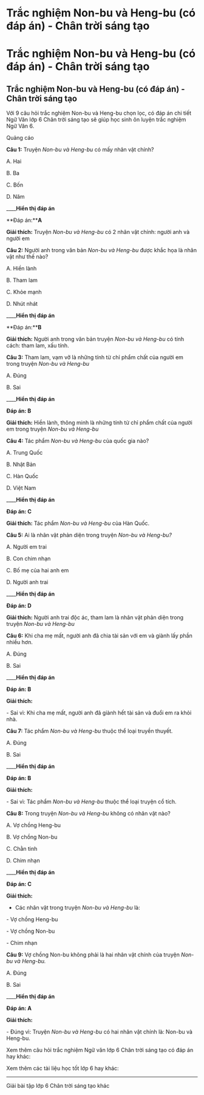 # Trắc nghiệm Non-bu và Heng-bu (có đáp án) - Chân trời sáng tạo

# Trắc nghiệm Non-bu và Heng-bu (có đáp án) - Chân trời sáng tạo

## Trắc nghiệm Non-bu và Heng-bu (có đáp án) - Chân trời sáng tạo

Với 9 câu hỏi trắc nghiệm Non-bu và Heng-bu chọn lọc, có đáp án chi tiết Ngữ Văn lớp 6 Chân trời sáng tạo sẽ giúp học sinh ôn luyện trắc nghiệm Ngữ Văn 6.

Quảng cáo

**Câu 1:** Truyện _Non-bu và Heng-bu_ có mấy nhân vật chính?

A. Hai

B. Ba

C. Bốn

D. Năm

____**Hiển thị đáp án**

**Đáp án:****A**

**Giải thích:** Truyện _Non-bu và Heng-bu_ có 2 nhân vật chính: người anh và người em

**Câu 2:** Người anh trong văn bản _Non-bu và Heng-bu_ được khắc họa là nhân vật như thế nào?

A. Hiền lành

B. Tham lam

C. Khỏe mạnh

D. Nhút nhát

____**Hiển thị đáp án**

**Đáp án:****B**

**Giải thích:** Người anh trong văn bản truyện _Non-bu và Heng-bu_ có tính cách: tham lam, xấu tính.

**Câu 3:** Tham lam, vạm vỡ là những tính từ chỉ phẩm chất của người em trong truyện _Non-bu và Heng-bu_

A. Đúng

B. Sai

____**Hiển thị đáp án**

**Đáp án: B**

**Giải thích:** Hiền lành, thông minh là những tính từ chỉ phẩm chất của người em trong truyện _Non-bu và Heng-bu_

**Câu 4:** Tác phẩm _Non-bu và Heng-bu_ của quốc gia nào?

A. Trung Quốc

B. Nhật Bản

C. Hàn Quốc

D. Việt Nam

____**Hiển thị đáp án**

**Đáp án: C**

**Giải thích:** Tác phẩm _Non-bu và Heng-bu_ của Hàn Quốc.

**Câu 5:** Ai là nhân vật phản diện trong truyện _Non-bu và Heng-bu?_

A. Người em trai

B. Con chim nhạn

C. Bố mẹ của hai anh em

D. Người anh trai

____**Hiển thị đáp án**

**Đáp án: D**

**Giải thích:** Người anh trai độc ác, tham lam là nhân vật phản diện trong truyện _Non-bu và Heng-bu_

**Câu 6:** Khi cha mẹ mất, người anh đã chia tài sản với em và giành lấy phần nhiều hơn.

A. Đúng

B. Sai

____**Hiển thị đáp án**

**Đáp án: B**

**Giải thích:**

\- Sai vì: Khi cha mẹ mất, người anh đã giành hết tài sản và đuổi em ra khỏi nhà.

**Câu 7:** Tác phẩm _Non-bu và Heng-bu_ thuộc thể loại truyền thuyết.

A. Đúng

B. Sai

____**Hiển thị đáp án**

**Đáp án: B**

**Giải thích:**

\- Sai vì: Tác phẩm _Non-bu và Heng-bu_ thuộc thể loại truyện cổ tích.

**Câu 8:** Trong truyện _Non-bu và Heng-bu_ không có nhân vật nào?

A. Vợ chồng Heng-bu

B. Vợ chồng Non-bu

C. Chằn tinh

D. Chim nhạn

____**Hiển thị đáp án**

**Đáp án: C**

**Giải thích:**

* Các nhân vật trong truyện _Non-bu và Heng-bu_ là:

\- Vợ chồng Heng-bu

\- Vợ chồng Non-bu

\- Chim nhạn

**Câu 9:** Vợ chồng Non-bu không phải là hai nhân vật chính của truyện _Non-bu và Heng-bu._

A. Đúng

B. Sai

____**Hiển thị đáp án**

**Đáp án: A**

**Giải thích:**

\- Đúng vì: Truyện _Non-bu và Heng-bu_ có hai nhân vật chính là: Non-bu và Heng-bu.

Xem thêm câu hỏi trắc nghiệm Ngữ văn lớp 6 Chân trời sáng tạo có đáp án hay khác:

Xem thêm các tài liệu học tốt lớp 6 hay khác:

* * *

Giải bài tập lớp 6 Chân trời sáng tạo khác
